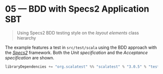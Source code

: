 # 05 &mdash; BDD with Specs2 Application SBT   
> Using Specs2 BDD testing style on the *layout elements* class hierarchy

The example features a test in `src/test/scala` using the BDD approach with the [*Specs2*](https://etorreborre.github.io/specs2) framework. Both the *Unit specification* and the *Acceptance specification* are shown.

```scala
libraryDependencies += "org.scalatest" %% "scalatest" % "3.0.5" % "test"
```

